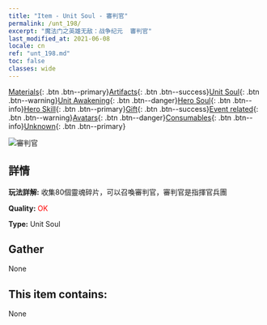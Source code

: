 ```yaml
---
title: "Item - Unit Soul - 審判官"
permalink: /unt_198/
excerpt: "魔法门之英雄无敌：战争纪元  審判官"
last_modified_at: 2021-06-08
locale: cn
ref: "unt_198.md"
toc: false
classes: wide
---
```

 [Materials](/ItemsCN/){: .btn .btn--primary}[Artifacts](/ItemsCN/Artifacts/){: .btn .btn--success}[Unit Soul](/ItemsCN/UnitSoul/){: .btn .btn--warning}[Unit Awakening](/ItemsCN/UnitAwakening/){: .btn .btn--danger}[Hero Soul](/ItemsCN/HeroSoul/){: .btn .btn--info}[Hero Skill](/ItemsCN/HeroSkill/){: .btn .btn--primary}[Gift](/ItemsCN/Gift/){: .btn .btn--success}[Event related](/ItemsCN/Events/){: .btn .btn--warning}[Avatars](/ItemsCN/Avatars/){: .btn .btn--danger}[Consumables](/ItemsCN/Consumables/){: .btn .btn--info}[Unknown](/ItemsCN/Unknown/){: .btn .btn--primary}

 ![審判官](/images/u/ti_shenpanguan.jpg)

## 詳情
 **玩法詳解:** 收集80個靈魂碎片，可以召喚審判官，審判官是指揮官兵團

 **Quality:** <span style="color: #FF0000">OK</span>

 **Type:** Unit Soul

## Gather

  None

## This item contains:

  None

